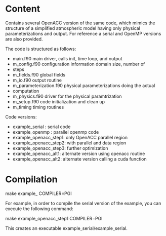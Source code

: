 # Content

Contains several OpenACC version of the same code, which mimics the structure
of a simplified atmospheric model having only physical parameterizations
and output. For reference a serial and OpenMP versions are also provided.

The code is structured as follows:

* main.f90                 main driver, calls init, time loop, and output
* m_config.f90             configuration information domain size, number of
* steps
* m_fields.f90             global fields
* m_io.f90                 output routine
* m_parameterization.f90   physical parameterizations doing the actual
* computation
* m_physics.f90            driver for the physical paramtrization
* m_setup.f90              code initialization and clean up
* m_timing                 timing routines

Code versions:

* example_serial : serial code
* example_openmp : parallel openmp code
* example_openacc_step1: only OpenACC parallel region 
* example_openacc_step2: with parallel and data region
* example_openacc_step3: further optimization
* example_openacc_alt1: alternate version using openacc routine
* example_openacc_alt2: alternate version calling a cuda function


# Compilation

make example_<name> COMPILER=PGI

For example, in order to compile the serial version of the example, you
can execute the following command:

make example_openacc_step1 COMPILER=PGI

This creates an executable example_serial/example_serial.

